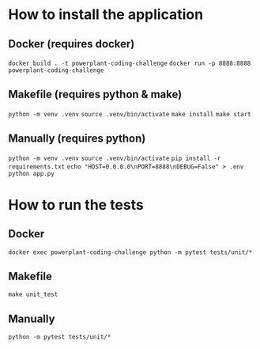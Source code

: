 # How to install the application

## Docker (requires docker)
`docker build . -t powerplant-coding-challenge`
`docker run -p 8888:8888 powerplant-coding-challenge`

## Makefile (requires python & make)
`python -m venv .venv`
`source .venv/bin/activate`
`make install`
`make start`

## Manually (requires python)
`python -m venv .venv`
`source .venv/bin/activate`
`pip install -r requirements.txt`
`echo "HOST=0.0.0.0\nPORT=8888\nDEBUG=False" > .env`
`python app.py`

# How to run the tests

## Docker
`docker exec powerplant-coding-challenge python -m pytest tests/unit/*`

## Makefile
`make unit_test`

## Manually
`python -m pytest tests/unit/*`